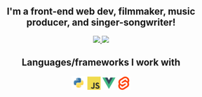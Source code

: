 <h2 align="center">I'm a front-end web dev, filmmaker, music producer, and singer-songwriter!</h2>
<p align="center">
  <a href="https://github.com/anuraghazra/github-readme-stats">
    <img width="38.4%" src="https://github-readme-stats.vercel.app/api/top-langs/?username=skepfusky&border_radius=0&hide_title=true&layout=compact&theme=vue-dark&langs_count=10&hide_border=true&show_icons=true&include_all_commits=true&line_height=16">
  </a>
  <a href="https://github.com/anuraghazra/github-readme-stats">
    <img width="60.9%" src="https://github-readme-stats.vercel.app/api?username=skepfusky&border_radius=0&theme=vue-dark&hide_border=true&show_icons=true&hide_title=true" />
  </a>
</p>
<h2 align="center">Languages/frameworks I work with</h2>
<p align="center">
  <img width="32" src="https://raw.githubusercontent.com/github/explore/80688e429a7d4ef2fca1e82350fe8e3517d3494d/topics/python/python.png">
  <img width="30" src="https://raw.githubusercontent.com/github/explore/80688e429a7d4ef2fca1e82350fe8e3517d3494d/topics/javascript/javascript.png">
  <img width="30" src="https://raw.githubusercontent.com/github/explore/80688e429a7d4ef2fca1e82350fe8e3517d3494d/topics/vue/vue.png">
  <img width="30" src="https://raw.githubusercontent.com/github/explore/42198dc9113595ddd22cc12771bb719c8cf08b67/topics/svelte/svelte.png">
</p>
